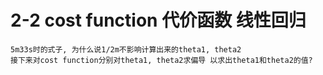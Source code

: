 # 2-2 cost function 代价函数 线性回归

    5m33s时的式子, 为什么说1/2m不影响计算出来的theta1, theta2
    接下来对cost function分别对theta1, theta2求偏导 以求出theta1和theta2的值?
    
